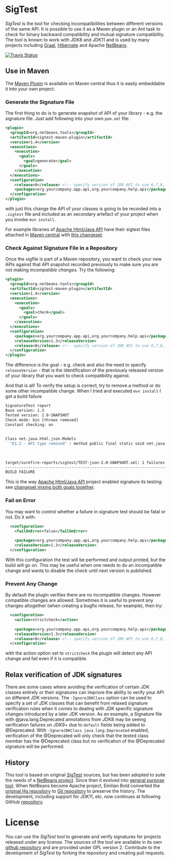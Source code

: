 # SigTest

*SigTest* is the tool for checking incompatibilities between different versions of the same API. 
It is possible to use it as a Maven plugin or an Ant task to check for binary backward 
compatibility and mutual signature compatibility. The tool is known to work with JDK8 and JDK11 and
is used by many projects including [Graal](https://github.com/oracle/graal/commit/6ca3d0458d108ba183997f09fa51596fbe503893#diff-6229fdf88aa48f7dda4de6126283c913),
[Hibernate](https://github.com/hibernate/hibernate-validator/pull/831/files) and 
Apache [NetBeans](https://github.com/apache/incubator-netbeans/pull/670).

[![Travis Status](https://travis-ci.org/jtulach/netbeans-apitest.svg?branch=master)](https://travis-ci.org/jtulach/netbeans-apitest)

## Use in Maven

The [Maven Plugin](http://search.maven.org/#search|ga|1|a%3A%22sigtest-maven-plugin%22) is available 
on Maven central thus it is easily embeddable it into your own project. 

### Generate the Signature File

The first thing to do is to generate snapshot of API of your library - 
e.g. the signature file. Just add following into your own `pom.xml` file:

```xml
<plugin>
  <groupId>org.netbeans.tools</groupId>
  <artifactId>sigtest-maven-plugin</artifactId>
  <version>1.4</version>
  <executions>
    <execution>
      <goals>
        <goal>generate</goal>
      </goals>
    </execution>
  </executions>
  <configuration>
    <release>8</release> <!-- specify version of JDK API to use 6,7,8,...15 -->
    <packages>org.yourcompany.app.api,org.yourcompany.help.api</packages>
  </configuration>
</plugin>
```

with just this change the API of your classes is going to be recorded 
into a `.sigtest` file and included as an secondary artefact of your project
when you invoke `mvn install`.

For example libraries of [Apache Html/Java API](https://github.com/apache/incubator-netbeans-html4j/) have their 
sigtest files attached in [Maven central](http://repo1.maven.org/maven2/org/netbeans/html/net.java.html.json/1.3/)
with [this changeset](https://github.com/emilianbold/netbeans-html4j/commit/3474a45f6cd1352d2366ced976a12d7d6497bc09).


### Check Against Signature File in a Repository

Once the sigfile is part of a Maven repository, you want to check your new APIs against that 
API snapshot recorded previously to make sure you are not making *incompatible changes*.
Try the following:

```xml
<plugin>
  <groupId>org.netbeans.tools</groupId>
  <artifactId>sigtest-maven-plugin</artifactId>
  <version>1.4</version>
  <executions>
    <execution>
      <goals>
        <goal>check</goal>
      </goals>
    </execution>
  </executions>
  <configuration>
    <packages>org.yourcompany.app.api,org.yourcompany.help.api</packages>
    <releaseVersion>1.3</releaseVersion>
    <release>8</release> <!-- specify version of JDK API to use 6,7,8,...15 -->
  </configuration>
</plugin>
```

The difference is the goal - e.g. check and also the need to specify `releaseVersion` - that is the
identification of the previously released version of your library that you want to check 
compatibility against.

And that is all! To verify the setup is correct, try to remove a method or do some other
incompatible change. When I tried and executed `mvn install` I got a build failure

```bash
SignatureTest report
Base version: 1.3
Tested version: 2.0-SNAPSHOT
Check mode: bin [throws removed]
Constant checking: on
 
 
Class net.java.html.json.Models
  "E1.2 - API type removed" : method public final static void net.java.html.json.Models.applyBindings(java.lang.Object,java.lang.String)
 
 
 
target/surefire-reports/sigtest/TEST-json-2.0-SNAPSHOT.xml: 1 failures in /.m2/repository/json/1.3/json-1.3.sigfile
------------------------------------------------------------------------
BUILD FAILURE
```

This is the way [Apache Html/Java API](https://github.com/apache/incubator-netbeans-html4j/) project
enabled signature its testing: see 
[changeset mixing both goals together](https://github.com/emilianbold/netbeans-html4j/commit/d3ef8e3208f2b04c85eafde97e4ccaf2cfe6d627).

### Fail on Error

You may want to control whether a failure in signature test should be fatal or not. Do it with:

```xml
  <configuration>
    <failOnError>false</failOnError>
 
    <packages>org.yourcompany.app.api,org.yourcompany.help.api</packages>
    <releaseVersion>1.3</releaseVersion>
  </configuration>
```  

With this configuration the test will be performed and output printed, but the build will go on.
This may be useful when one needs to do an incompatible change and wants to disable the check
until next version is published.

### Prevent Any Change

By default the plugin verifies there are no incompatible changes. However compatible changes
are allowed. Sometimes it is useful to prevent any changes altogether (when creating a bugfix release, for example), 
then try:

```xml
  <configuration>
    <action>strictcheck</action>
 
    <packages>org.yourcompany.app.api,org.yourcompany.help.api</packages>
    <releaseVersion>1.3</releaseVersion>
    <release>8</release> <!-- specify version of JDK API to use 6,7,8,...15 -->
  </configuration>
```

with the action option set to `strictcheck` the plugin will detect any API change and fail even if it is compatible. 

## Relax verification of JDK signatures

There are some cases where avoiding the verification of certain JDK classes entirely or their signatures can improve the ability to verify your API on different JDK versions.
The `-IgnoreJDKClass` option can be used to specify a set of JDK classes that can benefit from relaxed signature verification rules when it comes to dealing with JDK 
specific signature changes introduced by a later JDK version. As an example, a Signature file with @java.lang.Deprecated annotations from JDK8 may be seeing verification failures on JDK9+ 
due to `default` fields being added to @Deprecated.  With `-IgnoreJDKClass java.lang.Deprecated` enabled, verification of the @Deprecated will only check that the tested class member has the 
@Deprecated class but no verification of the @Deprecated signature will be performed. 

## History

This tool is based on original [SigTest](https://wiki.openjdk.java.net/display/CodeTools/sigtest) sources,
but has been adopted to suite the needs of a [NetBeans project](http://wiki.netbeans.org/SignatureTest). 
Since then it evolved into [general purpose tool](http://wiki.netbeans.org/SigTest). When NetBeans become
Apache project, Emilian Bold converted the [original Hg repository](http://hg.netbeans.org/apitest/) to
[Git repository](https://github.com/emilianbold/netbeans-apitest) to preserve the history. The development,
including support for JDK11, etc. now continues at following GitHub
[repository](https://github.com/jtulach/netbeans-apitest/).

# License

You can use the *SigTest* tool to generate and verify signatures for projects released under any license. 
The sources of the tool are available in its own [github repository](https://github.com/jtulach/netbeans-apitest) 
and are provided under GPL version 2. Contribute to the development of *SigTest* by forking
the repository and creating pull requests.
